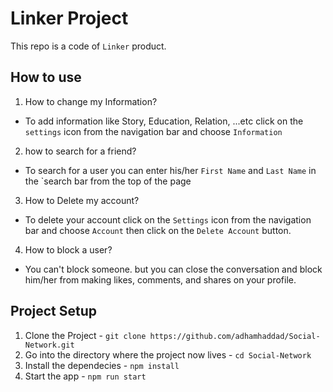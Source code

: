 # Linker Project
This repo is a code of `Linker` product.

## How to use
1) How to change my Information?
- To add information like Story, Education, Relation, ...etc click on the `settings` icon from the navigation bar and choose `Information`
2) how to search for a friend?
- To search for a user you can enter his/her `First Name` and `Last Name` in the `search bar from the top of the page

3) How to Delete my account?
- To delete your account click on the `Settings` icon from the navigation bar and choose `Account` then click on the `Delete Account` button.

4) How to block a user?
- You can't block someone. but you can close the conversation and block him/her from making likes, comments, and shares on your profile.


## Project Setup
1. Clone the Project - `git clone https://github.com/adhamhaddad/Social-Network.git`
2. Go into the directory where the project now lives - `cd Social-Network`
3. Install the dependecies - `npm install`
4. Start the app - `npm run start`